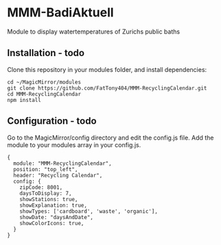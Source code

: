 # MMM-BadiAktuell
Module to display watertemperatures of Zurichs public baths

## Installation - todo 
Clone this repository in your modules folder, and install dependencies:

```
cd ~/MagicMirror/modules 
git clone https://github.com/FatTony404/MMM-RecyclingCalendar.git
cd MMM-RecyclingCalendar
npm install 
```

## Configuration - todo 
Go to the MagicMirror/config directory and edit the config.js file. Add the module to your modules array in your config.js.

```
{
  module: "MMM-RecyclingCalendar",
  position: "top_left",
  header: "Recycling Calendar",
  config: {
    zipCode: 8001, 
    daysToDisplay: 7,
    showStations: true,
    showExplanation: true, 
    showTypes: ['cardboard', 'waste', 'organic'],
    showDate: "daysAndDate",
    showColorIcons: true, 
  }
}
```